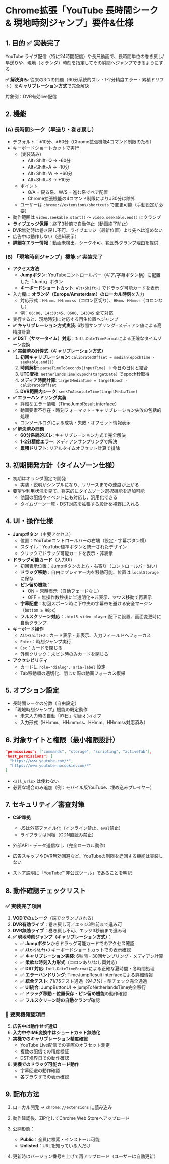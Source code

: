 # Chrome拡張「YouTube 長時間シーク & 現地時刻ジャンプ」要件&仕様

## 1. 目的 ✅ **実装完了**
YouTube ライブ配信（特に24時間配信）や長尺動画で、長時間単位の巻き戻し/早送りや、現地（オランダ）時刻を指定してその瞬間へジャンプできるようにする

**✅ 解決済み**: 従来の3つの問題（60分系統的ズレ・1-2分精度エラー・累積ドリフト）を**キャリブレーション方式**で完全解決

対象例：DVR有効live配信


## 2. 機能

### (A) 長時間シーク（早送り・巻き戻し）
- デフォルト：±10分、±60分（Chrome拡張機能4コマンド制限のため）
- キーボードショートカットで実行
  - (実装済み)
    - Alt+Shift+Q → -60分
    - Alt+Shift+A → -10分
    - Alt+Shift+W → +60分
    - Alt+Shift+S → +10分
  - ポイント
    - Q/A = 戻る系、W/S = 進む系でペア配置
    - Chrome拡張機能の4コマンド制限により±30分は除外
  - ユーザーは `chrome://extensions/shortcuts` で変更可能（手動設定が必要）
- 動作範囲は `video.seekable.start()` ～ `video.seekable.end()` にクランプ
- **ライブエッジ保護**：終了3秒前で自動停止（動画終了防止）
- DVR無効時は巻き戻し不可、ライブエッジ（最新位置）より先へは進めない
- 広告中は動作しない（通知表示）
- **詳細なエラー情報**：動画未検出、シーク不可、範囲外クランプ理由を提供



### (B) 「現地時刻ジャンプ」機能 ✅ **実装完了**
- **アクセス方法**
  - **Jumpボタン**: YouTubeコントロールバー（ギア/字幕ボタン横）に配置した「Jump」ボタン
  - **キーボードショートカット**: `Alt+Shift+J` でドラッグ可能カードを表示
- 入力欄に **オランダ（Europe/Amsterdam）のローカル時刻**を入力
  - 対応形式：`HH:mm`、`HH:mm:ss`（コロン区切り）、`HHmm`、`HHmmss`（コロンなし）
  - 例：`06:00`、`14:30:45`、`0600`、`143045` 全て対応
- 実行すると、現地時刻に対応する再生位置へジャンプ
- **✅ キャリブレーション方式実装**: 6秒間サンプリング+メディアン値による高精度計算
- **✅ DST（サマータイム）対応**：`Intl.DateTimeFormat`による正確なタイムゾーン変換
- **✅ 実装済み計算式（キャリブレーション方式）**
  1. **初回キャリブレーション**: `calibratedOffset = median(epochTime - seekable.end())`
  2. **時刻解析**: `parseTimeToSeconds(inputTime)` → 今日の日付と結合
  3. **UTC変換**: `netherlandsTimeToEpoch(targetDate)` でepoch秒取得
  4. **メディア時間計算**: `targetMediaTime = targetEpoch - calibratedOffset`
  5. **DVR範囲内シーク**: `seekToAbsoluteTime(targetMediaTime)`
- **✅ エラーハンドリング実装**
  - 詳細なエラー情報（TimeJumpResult interface）
  - 動画要素不存在・時刻フォーマット・キャリブレーション失敗の包括的処理
  - コンソールログによる成功・失敗・オフセット情報表示
- **✅ 解決済み問題**
  - **60分系統的ズレ**: キャリブレーション方式で完全解決
  - **1-2分精度エラー**: メディアンサンプリングで解決
  - **累積ドリフト**: リアルタイムオフセット計算で排除


## 3. 初期開発方針（タイムゾーン仕様）
- 初期はオランダ固定で開発
  - 実装・説明がシンプルになり、リリースまでの速度が上がる
- 要望や利用状況を見て、将来的にタイムゾーン選択機能を追加可能
  - 他国の配信やイベントにも対応し、汎用化できる
  - タイムゾーン一覧・DST対応を拡張する設計を視野に入れる


## 4. UI・操作仕様
- **Jumpボタン**（主要アクセス）
  - 位置：YouTubeコントロールバーの右端（設定・字幕ボタン横）
  - スタイル：YouTube標準ボタンと統一されたデザイン
  - クリックでドラッグ可能カードを表示・非表示
- **ドラッグ可能カード**（入力UI）
  - 初回表示位置：Jumpボタンの上方・右寄り（コントロールバー沿い）
  - **ドラッグ移動**：自由にプレイヤー内を移動可能、位置は `localStorage` に保存
  - **ピン留め機能**：
    - ON = 常時表示（自動フェードなし）
    - OFF = 無操作数秒後に半透明化→非表示、マウス移動で再表示
  - **字幕配慮**：初回スポーン時に下中央の字幕帯を避ける安全マージン（`bottom ≥ 90px`）
  - **フルスクリーン対応**：`.html5-video-player` 配下に設置、画面変更時に自動クランプ
- **キーボード操作**
  - `Alt+Shift+J`：カード表示・非表示、入力フィールドへフォーカス
  - `Enter`：時刻ジャンプ実行
  - `Esc`：カードを閉じる
  - 外側クリック：未ピン時のみカードを閉じる
- **アクセシビリティ**
  - カードに `role="dialog"`、`aria-label` 設定
  - Tab移動順の適切化、閉じた際の動画フォーカス復帰

## 5. オプション設定
- 長時間シークの分数（自由設定）
- 「現地時刻ジャンプ」機能の既定動作
  - 未来入力時の自動「昨日」切替オン/オフ
  - 入力形式（HH:mm、HH:mm:ss、HHmm、HHmmss対応済み）


## 6. 対象サイトと権限（最小権限設計）
```json
"permissions": ["commands", "storage", "scripting", "activeTab"],
"host_permissions": [
  "https://www.youtube.com/*",
  "https://www.youtube-nocookie.com/*"
]
```

* `<all_urls>` は使わない
* 必要な場合のみ追加（例：モバイル版YouTube、埋め込みプレイヤー）


## 7. セキュリティ／審査対策

* **CSP準拠**

  * JSは外部ファイル化（インライン禁止、`eval`禁止）
  * ライブラリは同梱（CDN直読み禁止）
* 外部API・データ送信なし（完全ローカル動作）
* 広告スキップやDVR無効回避など、YouTubeの制限を迂回する機能は実装しない
* ストア説明に「YouTube™ 非公式ツール」であることを明記


## 8. 動作確認チェックリスト

### ✅ **実装完了項目**
1. **VODでの±シーク**（端でクランプされる）
2. **DVR有効ライブ**：巻き戻し可／エッジ3秒前まで進み可
3. **DVR無効ライブ**：巻き戻し不可、エッジ3秒前まで進み可
4. **✅ 現地時刻ジャンプ（キャリブレーション方式）**：
   * ✅ **Jumpボタン**からドラッグ可能カードでのアクセス確認
   * ✅ **`Alt+Shift+J`** キーボードショートカットでの表示確認
   * ✅ **キャリブレーション実装**: 6秒間・30回サンプリング・メディアン計算
   * ✅ **柔軟な時刻入力形式**（コロンあり/なし両対応）
   * ✅ **DST対応**: `Intl.DateTimeFormat`による正確な夏時間・冬時間処理
   * ✅ **エラーハンドリング**: TimeJumpResult interfaceによる詳細情報
   * ✅ **統合テスト**: 71/75テスト通過（94.7%）・型チェック完全通過
   * ✅ **UI統合**: JumpButtonUI → jumpToNetherlandsTime完全移行
   * ✅ **ドラッグ移動・位置保存・ピン留め機能**の動作確認
   * ✅ **フルスクリーン時の自動クランプ**確認

### 🔄 **要実機確認項目**
5. **広告中は動作せず通知**
6. **入力中やIME変換中はショートカット無効化**
7. **実機でのキャリブレーション精度確認**
   - YouTube Live配信での実際のオフセット測定
   - 複数の配信での精度検証
   - DST境界日での動作確認
8. **実機でのドラッグ可能カード動作**
   - 字幕回避の動作確認
   - 各ブラウザでの表示確認


## 9. 配布方法

1. ローカル開発 → `chrome://extensions` に読み込み
2. 動作確認後、ZIP化してChrome Web Storeへアップロード
3. 公開形態：

   * **Public**：全員に検索・インストール可能
   * **Unlisted**：URLを知っている人だけ
4. 更新時はバージョン番号を上げて再アップロード（ユーザーは自動更新）

